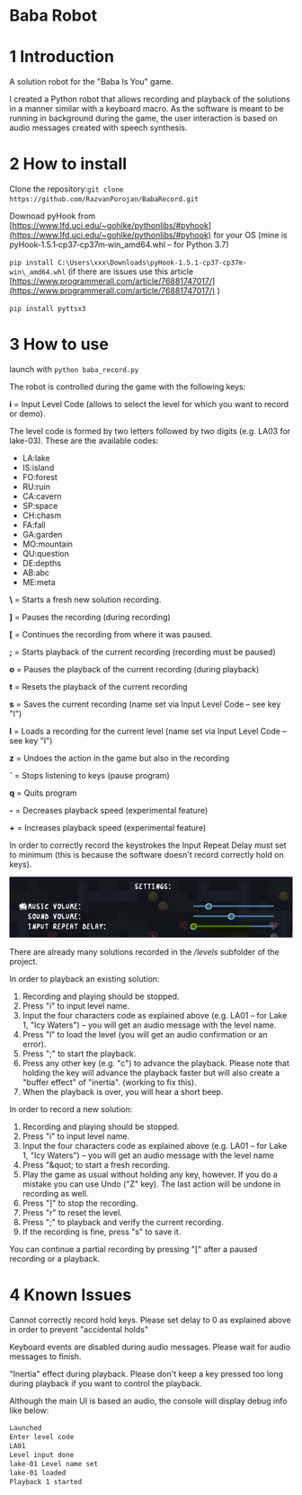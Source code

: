 # Baba Robot

# 1 Introduction

A solution robot for the &quot;Baba Is You&quot; game.

I created a Python robot that allows recording and playback of the solutions in a manner similar with a keyboard macro. As the software is meant to be running in background during the game, the user interaction is based on audio messages created with speech synthesis.

# 2 How to install

Clone the repository:``git clone https://github.com/RazvanPorojan/BabaRecord.git``

Downoad pyHook from [https://www.lfd.uci.edu/~gohlke/pythonlibs/#pyhook](https://www.lfd.uci.edu/~gohlke/pythonlibs/#pyhook) for your OS (mine is pyHook‑1.5.1‑cp37‑cp37m‑win\_amd64.whl – for Python 3.7)

``pip install C:\Users\xxx\Downloads\pyHook-1.5.1-cp37-cp37m-win\_amd64.whl`` (if there are issues use this article [https://www.programmerall.com/article/76881747017/](https://www.programmerall.com/article/76881747017/) )

``pip install pyttsx3``

# 3 How to use
launch with ``python baba_record.py``

The robot is controlled during the game with the following keys:

**i** = Input Level Code (allows to select the level for which you want to record or demo).

The level code is formed by two letters followed by two digits (e.g. LA03 for lake-03). These are the available codes:

- LA:lake
- IS:island
- FO:forest
- RU:ruin
- CA:cavern
- SP:space
- CH:chasm
- FA:fall
- GA:garden
- MO:mountain
- QU:question
- DE:depths
- AB:abc
- ME:meta

**\\** = Starts a fresh new solution recording.

**]** = Pauses the recording (during recording)

**[** = Continues the recording from where it was paused.

**;** = Starts playback of the current recording (recording must be paused)

**o** = Pauses the playback of the current recording (during playback)

**t** = Resets the playback of the current recording

**s** = Saves the current recording (name set via Input Level Code – see key &quot;I&quot;)

**l** = Loads a recording for the current level (name set via Input Level Code – see key &quot;I&quot;)

**z** = Undoes the action in the game but also in the recording

**`** = Stops listening to keys (pause program)

**q** = Quits program

**-** = Decreases playback speed (experimental feature)

**+** = Increases playback speed (experimental feature)

In order to correctly record the keystrokes the Input Repeat Delay must set to minimum (this is because the software doesn&#39;t record correctly hold on keys).

![alt text](https://github.com/RazvanPorojan/BabaRecord/blob/main/pics/keyword%20setting.PNG?raw=true)


There are already many solutions recorded in the _/levels_ subfolder of the project.

In order to playback an existing solution:

1. Recording and playing should be stopped.
2. Press &quot;i&quot; to input level name.
3. Input the four characters code as explained above (e.g. LA01 – for Lake 1, &quot;Icy Waters&quot;) – you will get an audio message with the level name.
4. Press &quot;l&quot; to load the level (you will get an audio confirmation or an error).
5. Press &quot;;&quot; to start the playback.
6. Press any other key (e.g. &quot;c&quot;) to advance the playback. Please note that holding the key will advance the playback faster but will also create a &quot;buffer effect&quot; of &quot;inertia&quot;. (working to fix this).
7. When the playback is over, you will hear a short beep.

In order to record a new solution:

1. Recording and playing should be stopped.
2. Press &quot;i&quot; to input level name.
3. Input the four characters code as explained above (e.g. LA01 – for Lake 1, &quot;Icy Waters&quot;) – you will get an audio message with the level name
4. Press &quot;\&quot; to start a fresh recording.
5. Play the game as usual without holding any key, however. If you do a mistake you can use Undo (&quot;Z&quot; key). The last action will be undone in recording as well.
6. Press &quot;]&quot; to stop the recording.
7. Press &quot;r&quot; to reset the level.
8. Press &quot;;&quot; to playback and verify the current recording.
9. If the recording is fine, press &quot;s&quot; to save it.

You can continue a partial recording by pressing &quot;[&quot; after a paused recording or a playback.

# 4 Known Issues

Cannot correctly record hold keys. Please set delay to 0 as explained above in order to prevent &quot;accidental holds&quot;

Keyboard events are disabled during audio messages. Please wait for audio messages to finish.

&quot;Inertia&quot; effect during playback. Please don&#39;t keep a key pressed too long during playback if you want to control the playback.

Although the main UI is based an audio, the console will display debug info like below:
```
Launched
Enter level code
LA01
Level input done
lake-01 Level name set
lake-01 loaded
Playback 1 started
```
